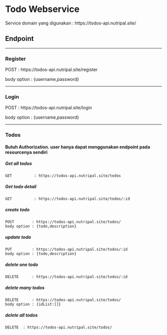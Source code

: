 <h1>Todo Webservice</h1>
Service domain yang digunakan :
https://todos-api.nutripal.site/
<h2>Endpoint</h2>
<hr>

<h3>Register</h3>
<p>POST        : https://todos-api.nutripal.site/register</p>
<p>body option : {username,password}</p>
<hr>

<h3>Login</h3>
<p>POST        : https://todos-api.nutripal.site/login</p>
<p>body option : {username,password}</p>
<hr>


<h3>Todos</h3>
<h4>Butuh Authorization. user hanya dapat menggunakan endpoint pada resourcenya sendiri</h4>
<h5>Get all todos</h5>

```
GET          : https://todos-api.nutripal.site/todos
```
<h5>Get todo detail</h5>

```
GET          : https://todos-api.nutripal.site/todos/:id
```
<h5>create todo</h5>

```
POST        : https://todos-api.nutripal.site/todos/
body option : {todo,description}
```
<h5>update todo</h5>

```
PUT         : https://todos-api.nutripal.site/todos/:id
body option : {todo,description}
```
<h5>delete one todo</h5>

```
DELETE      : https://todos-api.nutripal.site/todos/:id
```
<h5>delete many todos</h5>

```
DELETE      : https://todos-api.nutripal.site/todos/
body option : {idList:[]}
```
<h5>delete all todos</h5>

```
DELETE  : https://todos-api.nutripal.site/todos/
```
                                                        

